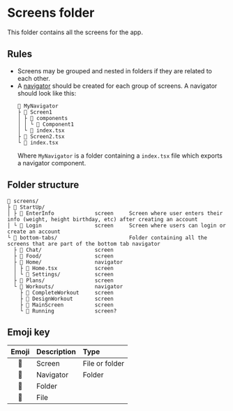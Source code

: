 # Screens folder

This folder contains all the screens for the app.

## Rules

- Screens may be grouped and nested in folders if they are related to each other.
- A [navigator][1] should be created for each group of screens. A navigator should look like this:
  ```
  🧭 MyNavigator
  ├ 📲 Screen1
  │ ├ 📂 components
  │ │ └ 📄 Component1
  │ └ 📄 index.tsx
  ├ 📲 Screen2.tsx
  └ 📄 index.tsx
  ```
  Where `MyNavigator` is a folder containing a `index.tsx` file which exports a navigator component.

## Folder structure

```
📂 screens/
├ 📂 StartUp/
│ ├ 📲 EnterInfo             screen     Screen where user enters their info (weight, height birthday, etc) after creating an account
│ └ 📲 Login                 screen     Screen where users can login or create an account
└ 📂 bottom-tabs/                       Folder containing all the screens that are part of the bottom tab navigator
  ├ 📲 Chat/                 screen
  ├ 📲 Food/                 screen
  ├ 🧭 Home/                 navigator
  │ ├ 📲 Home.tsx            screen
  │ └ 📲 Settings/           screen
  ├ 📲 Plans/                screen
  └ 🧭 Workouts/             navigator
    ├ 📲 CompleteWorkout     screen
    ├ 📲 DesignWorkout       screen
    ├ 📲 MainScreen          screen
    └ 📲 Running             screen?
```

## Emoji key

| Emoji | Description | Type           |
| :---: | :---------- | :------------- |
|  📲   | Screen      | File or folder |
|  🧭   | Navigator   | Folder         |
|  📂   | Folder      |                |
|  📄   | File        |                |

<!-- Links -->

[1]: https://reactnavigation.org/docs/nesting-navigators
